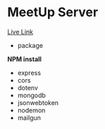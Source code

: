 # MeetUp Server

[Live Link](https://meetup-server-nine.vercel.app)

<!-- packages -->
+ package

**NPM install**

- express
- cors
- dotenv
- mongodb
- jsonwebtoken
- nodemon
- mailgun
